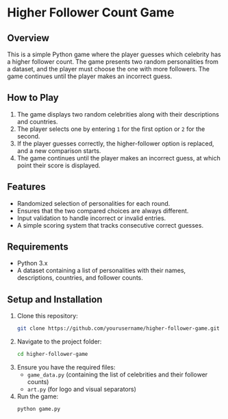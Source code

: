 # Higher Follower Count Game

## Overview
This is a simple Python game where the player guesses which celebrity has a higher follower count. The game presents two random personalities from a dataset, and the player must choose the one with more followers. The game continues until the player makes an incorrect guess.

## How to Play
1. The game displays two random celebrities along with their descriptions and countries.
2. The player selects one by entering `1` for the first option or `2` for the second.
3. If the player guesses correctly, the higher-follower option is replaced, and a new comparison starts.
4. The game continues until the player makes an incorrect guess, at which point their score is displayed.

## Features
- Randomized selection of personalities for each round.
- Ensures that the two compared choices are always different.
- Input validation to handle incorrect or invalid entries.
- A simple scoring system that tracks consecutive correct guesses.

## Requirements
- Python 3.x
- A dataset containing a list of personalities with their names, descriptions, countries, and follower counts.

## Setup and Installation
1. Clone this repository:
   ```sh
   git clone https://github.com/yourusername/higher-follower-game.git
   ```
2. Navigate to the project folder:
   ```sh
   cd higher-follower-game
   ```
3. Ensure you have the required files:
   - `game_data.py` (containing the list of celebrities and their follower counts)
   - `art.py` (for logo and visual separators)
4. Run the game:
   ```sh
   python game.py
   ```

